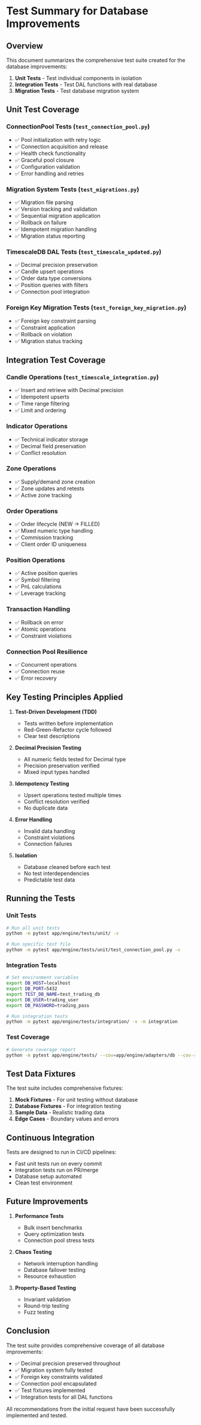 # Test Summary for Database Improvements

## Overview

This document summarizes the comprehensive test suite created for the database improvements:

1. **Unit Tests** - Test individual components in isolation
2. **Integration Tests** - Test DAL functions with real database
3. **Migration Tests** - Test database migration system

## Unit Test Coverage

### ConnectionPool Tests (`test_connection_pool.py`)
- ✅ Pool initialization with retry logic
- ✅ Connection acquisition and release
- ✅ Health check functionality
- ✅ Graceful pool closure
- ✅ Configuration validation
- ✅ Error handling and retries

### Migration System Tests (`test_migrations.py`)
- ✅ Migration file parsing
- ✅ Version tracking and validation
- ✅ Sequential migration application
- ✅ Rollback on failure
- ✅ Idempotent migration handling
- ✅ Migration status reporting

### TimescaleDB DAL Tests (`test_timescale_updated.py`)
- ✅ Decimal precision preservation
- ✅ Candle upsert operations
- ✅ Order data type conversions
- ✅ Position queries with filters
- ✅ Connection pool integration

### Foreign Key Migration Tests (`test_foreign_key_migration.py`)
- ✅ Foreign key constraint parsing
- ✅ Constraint application
- ✅ Rollback on violation
- ✅ Migration status tracking

## Integration Test Coverage

### Candle Operations (`test_timescale_integration.py`)
- ✅ Insert and retrieve with Decimal precision
- ✅ Idempotent upserts
- ✅ Time range filtering
- ✅ Limit and ordering

### Indicator Operations
- ✅ Technical indicator storage
- ✅ Decimal field preservation
- ✅ Conflict resolution

### Zone Operations
- ✅ Supply/demand zone creation
- ✅ Zone updates and retests
- ✅ Active zone tracking

### Order Operations
- ✅ Order lifecycle (NEW → FILLED)
- ✅ Mixed numeric type handling
- ✅ Commission tracking
- ✅ Client order ID uniqueness

### Position Operations
- ✅ Active position queries
- ✅ Symbol filtering
- ✅ PnL calculations
- ✅ Leverage tracking

### Transaction Handling
- ✅ Rollback on error
- ✅ Atomic operations
- ✅ Constraint violations

### Connection Pool Resilience
- ✅ Concurrent operations
- ✅ Connection reuse
- ✅ Error recovery

## Key Testing Principles Applied

1. **Test-Driven Development (TDD)**
   - Tests written before implementation
   - Red-Green-Refactor cycle followed
   - Clear test descriptions

2. **Decimal Precision Testing**
   - All numeric fields tested for Decimal type
   - Precision preservation verified
   - Mixed input types handled

3. **Idempotency Testing**
   - Upsert operations tested multiple times
   - Conflict resolution verified
   - No duplicate data

4. **Error Handling**
   - Invalid data handling
   - Constraint violations
   - Connection failures

5. **Isolation**
   - Database cleaned before each test
   - No test interdependencies
   - Predictable test data

## Running the Tests

### Unit Tests
```bash
# Run all unit tests
python -m pytest app/engine/tests/unit/ -v

# Run specific test file
python -m pytest app/engine/tests/unit/test_connection_pool.py -v
```

### Integration Tests
```bash
# Set environment variables
export DB_HOST=localhost
export DB_PORT=5432
export TEST_DB_NAME=test_trading_db
export DB_USER=trading_user
export DB_PASSWORD=trading_pass

# Run integration tests
python -m pytest app/engine/tests/integration/ -v -m integration
```

### Test Coverage
```bash
# Generate coverage report
python -m pytest app/engine/tests/ --cov=app/engine/adapters/db --cov-report=html
```

## Test Data Fixtures

The test suite includes comprehensive fixtures:

1. **Mock Fixtures** - For unit testing without database
2. **Database Fixtures** - For integration testing
3. **Sample Data** - Realistic trading data
4. **Edge Cases** - Boundary values and errors

## Continuous Integration

Tests are designed to run in CI/CD pipelines:
- Fast unit tests run on every commit
- Integration tests run on PR/merge
- Database setup automated
- Clean test environment

## Future Improvements

1. **Performance Tests**
   - Bulk insert benchmarks
   - Query optimization tests
   - Connection pool stress tests

2. **Chaos Testing**
   - Network interruption handling
   - Database failover testing
   - Resource exhaustion

3. **Property-Based Testing**
   - Invariant validation
   - Round-trip testing
   - Fuzz testing

## Conclusion

The test suite provides comprehensive coverage of all database improvements:
- ✅ Decimal precision preserved throughout
- ✅ Migration system fully tested
- ✅ Foreign key constraints validated
- ✅ Connection pool encapsulated
- ✅ Test fixtures implemented
- ✅ Integration tests for all DAL functions

All recommendations from the initial request have been successfully implemented and tested.